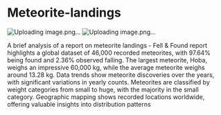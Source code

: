 # Meteorite-landings

![Uploading image.png…]()
![Uploading image.png…]()



A brief analysis of a report on meteorite landings - Fell &amp; Found 
report highlights a global dataset of 46,000 recorded meteorites, with 97.64% being found and 2.36% observed falling. The largest meteorite, Hoba, weighs an impressive 60,000 kg, while the average meteorite weighs around 13.28 kg. Data trends show meteorite discoveries over the years, with significant variations in yearly counts. Meteorites are classified by weight categories from small to huge, with the majority in the small category. Geographic mapping shows recorded locations worldwide, offering valuable insights into distribution patterns
